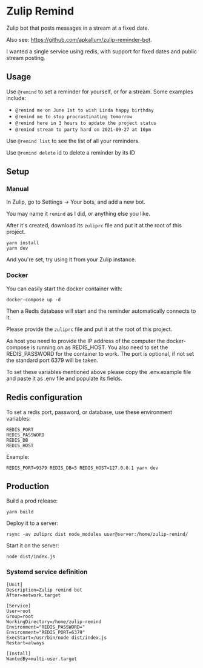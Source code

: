 # Zulip Remind

Zulip bot that posts messages in a stream at a fixed date.

Also see: https://github.com/apkallum/zulip-reminder-bot.

I wanted a single service using redis, with support for fixed dates and public stream posting.

## Usage

Use `@remind` to set a reminder for yourself, or for a stream.
Some examples include:

- `@remind me on June 1st to wish Linda happy birthday`
- `@remind me to stop procrastinating tomorrow`
- `@remind here in 3 hours to update the project status`
- `@remind stream to party hard on 2021-09-27 at 10pm`

Use `@remind list` to see the list of all your reminders.

Use `@remind delete` id to delete a reminder by its ID

## Setup

### Manual
In Zulip, go to Settings -> Your bots, and add a new bot.

You may name it `remind` as I did, or anything else you like.

After it's created, download its `zuliprc` file and put it at the root of this project.

```
yarn install
yarn dev
```

And you're set, try using it from your Zulip instance.

### Docker
You can easily start the docker container with: 
```
docker-compose up -d
```
Then a Redis database will start and the reminder automatically connects to it.

Please provide the `zuliprc` file and put it at the root of this project.

As host you need to provide the IP address of the computer the docker-compose is running on as REDIS_HOST.
You also need to set the REDIS_PASSWORD for the container to work.
The port is optional, if not set the standard port 6379 will be taken.

To set these variables mentioned above please copy the .env.example file and paste it as .env file and populate its fields.

## Redis configuration

To set a redis port, password, or database, use these environment variables:

```
REDIS_PORT
REDIS_PASSWORD
REDIS_DB
REDIS_HOST
```

Example:

```
REDIS_PORT=9379 REDIS_DB=5 REDIS_HOST=127.0.0.1 yarn dev
```

## Production

Build a prod release:

```
yarn build
```

Deploy it to a server:

```
rsync -av zuliprc dist node_modules user@server:/home/zulip-remind/
```

Start it on the server:

```
node dist/index.js
```

### Systemd service definition

```
[Unit]
Description=Zulip remind bot
After=network.target

[Service]
User=root
Group=root
WorkingDirectory=/home/zulip-remind
Environment="REDIS_PASSWORD="
Environment="REDIS_PORT=6379"
ExecStart=/usr/bin/node dist/index.js
Restart=always

[Install]
WantedBy=multi-user.target
```
